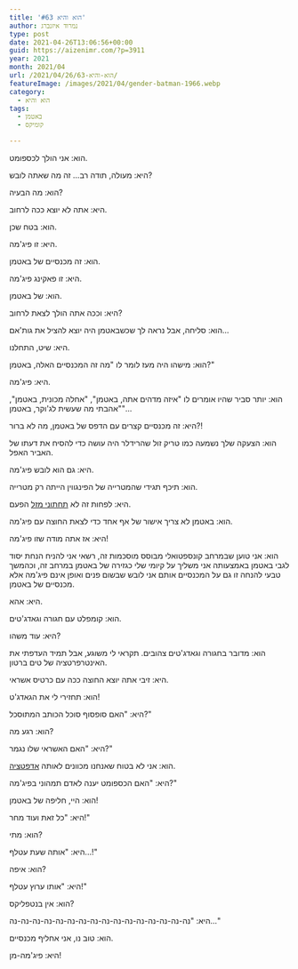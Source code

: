 ```yaml
---
title: 'הוא והיא #63'
author: נמרוד איזנברג
type: post
date: 2021-04-26T13:06:56+00:00
guid: https://aizenimr.com/?p=3911
year: 2021
month: 2021/04
url: /2021/04/26/הוא-והיא-63/
featureImage: /images/2021/04/gender-batman-1966.webp
category:
  - הוא והיא
tags:
  - באטמן
  - קומיקס

---
```

הוא: אני הולך לכספומט.

היא: מעולה, תודה רב... זה מה שאתה לובש?

הוא: מה הבעיה?

היא: אתה לא יוצא ככה לרחוב.

הוא: בטח שכן.

היא: זו פיג'מה.

הוא: זה מכנסיים של באטמן.

היא: זו פאקינג פיג'מה.

הוא: של באטמן.

היא: וככה אתה הולך לצאת לרחוב?

הוא: סליחה, אבל נראה לך שכשבאטמן היה יוצא להציל את גות'אם...

היא: שיט, התחלנו.

הוא: מישהו היה מעז לומר לו "מה זה המכנסיים האלה, באטמן?"

היא: פיג'מה.

הוא: יותר סביר שהיו אומרים לו "איזה מדהים אתה, באטמן", "אחלה מכונית, באטמן", "אהבתי מה שעשית לג'וקר, באטמן"...

היא: זה מכנסיים קצרים עם הדפס של באטמן, מה לא ברור?!

הוא: הצעקה שלך נשמעה כמו טריק זול שהרידלר היה עושה כדי להסיח את דעתו של האביר האפל.

היא: גם הוא לובש פיג'מה.

הוא: תיכף תגידי שהמטרייה של הפינגווין הייתה רק מטרייה.

היא: לפחות זה לא [תחתוני מזל][1] הפעם.

הוא: באטמן לא צריך אישור של אף אחד כדי לצאת החוצה עם פיג'מה.

היא: אז אתה מודה שזו פיג'מה!

הוא: אני טוען שבמרחב קונספטואלי מבוסס מוסכמות זה, רשאי אני להניח הנחת יסוד לגבי באטמן באמצעותה אני משליך על קיומי שלי כגזירה של באטמן במרחב זה, וכהמשך טבעי להנחה זו גם על המכנסיים אותם אני לובש שבשום פנים ואופן אינם פיג'מה אלא מכנסיים של באטמן.

היא: אהא.

הוא: קומפלט עם חגורה וגאדג'טים.

היא: עוד משהו?

הוא: מדובר בחגורה וגאדג'טים צהובים. תקראי לי משוגע, אבל תמיד העדפתי את האינטרפרטציה של טים ברטון.

היא: זיבי אתה יוצא החוצה ככה עם כרטיס אשראי.

הוא: תחזירי לי את הגאדג'ט!

היא: "האם סופסוף סוכל הכותב המתוסכל?"

הוא: רגע מה?

היא: "האם האשראי שלו נגמר?"

הוא: אני לא בטוח שאנחנו מכוונים לאותה [אדפטציה][2].

היא: "האם הכספומט יענה לאדם תמהוני בפיג'מה?"

הוא: היי, חליפה של באטמן!

היא: "כל זאת ועוד מחר!"

הוא: מתי?

היא: "אותה שעת עטלף...!"

הוא: איפה?

היא: "אותו ערוץ עטלף!"

הוא: אין בנטפליקס?

היא: "נה-נה-נה-נה-נה-נה-נה-נה-נה-נה-נה-נה-נה-נה-נה-נה..."

הוא: טוב נו, אני אחליף מכנסיים.

היא: פיג'מה-מן!

 [1]: /2018/03/03/%d7%94%d7%95%d7%90-%d7%95%d7%94%d7%99%d7%90-42/
 [2]: https://www.youtube.com/watch?v=P6b3y8idVN4